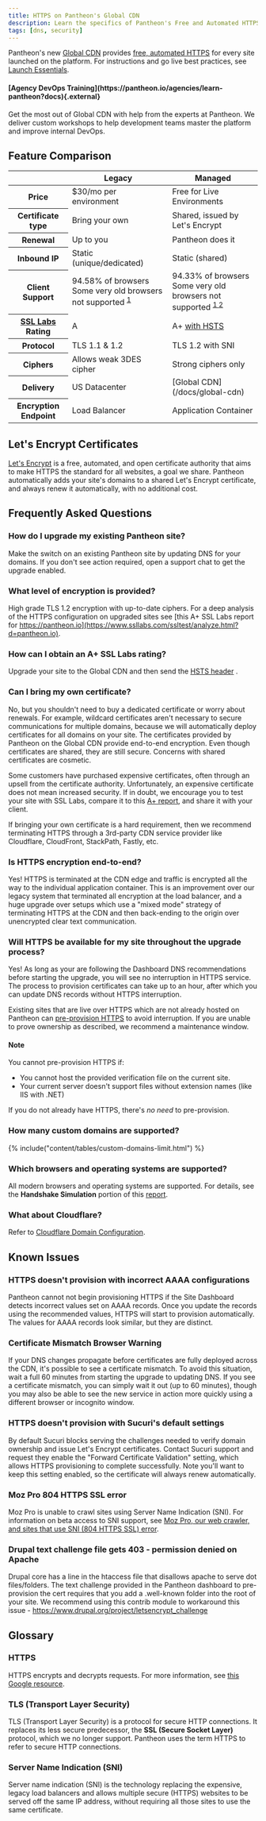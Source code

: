 ```yaml
---
title: HTTPS on Pantheon's Global CDN
description: Learn the specifics of Pantheon's Free and Automated HTTPS, powered by Let's Encrypt
tags: [dns, security]
---
```

Pantheon's new [Global CDN](/docs/global-cdn) provides [free, automated HTTPS](https://pantheon.io/features/managed-https) for every site launched on the platform. For instructions and go live best practices, see [Launch Essentials](/docs/guides/launch/).

<div class="enablement">
  <h4 class="info" markdown="1">[Agency DevOps Training](https://pantheon.io/agencies/learn-pantheon?docs){.external}</h4>
  <p>Get the most out of Global CDN with help from the experts at Pantheon. We deliver custom workshops to help development teams master the platform and improve internal DevOps.</p>
</div>

## Feature Comparison
<table class="table  table-bordered table-responsive">
  <thead>
    <tr>
      <th></th>
      <th>Legacy</th>
      <th>Managed</th>
    </tr>
  </thead>
  <tbody>
    <tr>
      <th>Price</th>
      <td>$30/mo per environment</td>
      <td>Free for Live Environments</td>
    </tr>
    <tr>
      <th>Certificate type</th>
      <td>Bring your own</td>
      <td>Shared, issued by Let's Encrypt</td>
    </tr>
    <tr>
      <th>Renewal</th>
      <td>Up to you</td>
      <td>Pantheon does it</td>
    </tr>
    <tr>
      <th>Inbound IP</th>
      <td>Static (unique/dedicated)</td>
      <td>Static (shared)</td>
    </tr>
    <tr>
      <th>Client Support</th>
      <td>94.58% of browsers<br />Some very old browsers not supported
      <sup><a href="https://caniuse.com/#search=TLS%201.1">1</a></sup></td>
      <td>94.33% of browsers<br />Some very old browsers not supported
      <sup><a href="https://caniuse.com/#search=TLS%201.2">1 <a href="https://caniuse.com/#search=SNI">2</a></sup></td>
    </tr>
    <tr>
      <th><a href="https://www.ssllabs.com/ssltest/">SSL Labs</a> Rating</th>
      <td>A</td>
      <td>A+ <a href="/docs/hsts/">with HSTS</a></td>
    </tr>
    <tr>
      <th>Protocol</th>
      <td>TLS 1.1 & 1.2</td>
      <td>TLS 1.2 with SNI</td>
    </tr>
    <tr>
      <th>Ciphers</th>
      <td>Allows weak 3DES cipher</td>
      <td>Strong ciphers only</td>
    </tr>
    <tr>
      <th>Delivery</th>
      <td>US Datacenter</td>
      <td markdown="1">[Global CDN](/docs/global-cdn)</td>
    </tr>
    <tr>
      <th>Encryption Endpoint</th>
      <td>Load Balancer</td>
      <td>Application Container</td>
    </tr>
  </tbody>
</table>

## Let's Encrypt Certificates
[Let's Encrypt](https://letsencrypt.org) is a free, automated, and open certificate authority that aims to make HTTPS the standard for all websites, a goal we share. Pantheon automatically adds your site's domains to a shared Let's Encrypt certificate, and always renew it automatically, with no additional cost.

## Frequently Asked Questions
### How do I upgrade my existing Pantheon site?
Make the switch on an existing Pantheon site by updating DNS for your domains. If you don't see action required, open a support chat to get the upgrade enabled.

### What level of encryption is provided?
High grade TLS 1.2 encryption with up-to-date ciphers. For a deep analysis of the HTTPS configuration on upgraded sites see [this A+ SSL Labs report for https://pantheon.io](https://www.ssllabs.com/ssltest/analyze.html?d=pantheon.io).

### How can I obtain an A+ SSL Labs rating?
Upgrade your site to the Global CDN and then send the [HSTS header](/docs/hsts/) .

### Can I bring my own certificate?
No, but you shouldn't need to buy a dedicated certificate or worry about renewals. For example, wildcard certificates aren't necessary to secure communications for multiple domains, because we will automatically deploy certificates for all domains on your site. The certificates provided by Pantheon on the Global CDN provide end-to-end encryption. Even though certificates are shared, they are still secure. Concerns with shared certificates are cosmetic.

Some customers have purchased expensive certificates, often through an upsell from the certificate authority. Unfortunately, an expensive certificate does not mean increased security. If in doubt, we encourage you to test your site with SSL Labs, compare it to this [A+ report](https://www.ssllabs.com/ssltest/analyze.html?d=pantheon.io), and share it with your client.

If bringing your own certificate is a hard requirement, then we recommend terminating HTTPS through a 3rd-party CDN service provider like Cloudflare, CloudFront, StackPath, Fastly, etc.

### Is HTTPS encryption end-to-end?
Yes! HTTPS is terminated at the CDN edge and traffic is encrypted all the way to the individual application container. This is an improvement over our legacy system that terminated all encryption at the load balancer, and a huge upgrade over setups which use a "mixed mode" strategy of terminating HTTPS at the CDN and then back-ending to the origin over unencrypted clear text communication.

### Will HTTPS be available for my site throughout the upgrade process?
Yes! As long as your are following the Dashboard DNS recommendations before starting the upgrade, you will see no interruption in HTTPS service. The process to provision certificates can take up to an hour, after which you can update DNS records without HTTPS interruption.

Existing sites that are live over HTTPS which are not already hosted on Pantheon can [pre-provision HTTPS](/docs/guides/launch/configure-dns/) to avoid interruption. If you are unable to prove ownership as described, we recommend a maintenance window.

<div class="alert alert-info" markdown="1">
<h4 class="info">Note</h4>
You cannot pre-provision HTTPS if:

 - You cannot host the provided verification file on the current site.
 - Your current server doesn't support files without extension names (like IIS with .NET)

If you do not already have HTTPS, there's _no need_ to pre-provision.

</div>

### How many custom domains are supported?
{% include("content/tables/custom-domains-limit.html") %}

### Which browsers and operating systems are supported?
All modern browsers and operating systems are supported. For details, see the **Handshake Simulation** portion of this [report](https://www.ssllabs.com/ssltest/analyze.html?d=pantheon.io).

### What about Cloudflare?
Refer to [Cloudflare Domain Configuration](/docs/cloudflare/).


## Known Issues
### HTTPS doesn't provision with incorrect AAAA configurations
Pantheon cannot not begin provisioning HTTPS if the Site Dashboard detects incorrect values set on AAAA records. Once you update the records using the recommended values, HTTPS will start to provision automatically. The values for AAAA records look similar, but they are distinct.

### Certificate Mismatch Browser Warning
If your DNS changes propagate before certificates are fully deployed across the CDN, it's possible to see a certificate mismatch. To avoid this situation, wait a full 60 minutes from starting the upgrade to updating DNS. If you see a certificate mismatch, you can simply wait it out (up to 60 minutes), though you may also be able to see the new service in action more quickly using a different browser or incognito window.

### HTTPS doesn't provision with Sucuri's default settings

By default Sucuri blocks serving the challenges needed to verify domain ownership and issue Let's Encrypt certificates. Contact Sucuri support and request they enable the "Forward Certificate Validation" setting, which allows HTTPS provisioning to complete successfully. Note you'll want to keep this setting enabled, so the certificate will always renew automatically.

### Moz Pro 804 HTTPS SSL error
Moz Pro is unable to crawl sites using Server Name Indication (SNI). For information on beta access to SNI support, see [Moz Pro, our web crawler, and sites that use SNI (804 HTTPS SSL) error](https://moz.com/community/q/moz-pro-our-web-crawler-and-sites-that-use-sni).

### Drupal text challenge file gets 403 - permission denied on Apache
Drupal core has a line in the htaccess file that disallows apache to serve dot files/folders.  The text challenge provided in the Pantheon dashboard to pre-provision the cert requires that you add a .well-known folder into the root of your site.  We recommend using this contrib module to workaround this issue - https://www.drupal.org/project/letsencrypt_challenge

## Glossary
### HTTPS
HTTPS encrypts and decrypts requests. For more information, see [this Google resource](https://support.google.com/webmasters/answer/6073543?hl=en).

### TLS (Transport Layer Security)
TLS (Transport Layer Security) is a protocol for secure HTTP connections. It replaces its less secure predecessor, the **SSL (Secure Socket Layer)** protocol, which we no longer support. Pantheon uses the term HTTPS to refer to secure HTTP connections.

### Server Name Indication (SNI)
Server name indication (SNI) is the technology replacing the expensive, legacy load balancers and allows multiple secure (HTTPS) websites to be served off the same IP address, without requiring all those sites to use the same certificate.
